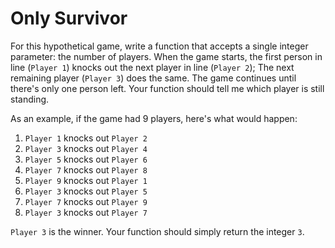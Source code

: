 # Only Survivor

For this hypothetical game, write a function that accepts a single integer parameter: the number of players. When the game starts, the first person in line (`Player 1`) knocks out the next player in line (`Player 2`); The next remaining player (`Player 3`) does the same. The game continues until there's only one person left. Your function should tell me which player is still standing.

As an example, if the game had 9 players, here's what would happen:

1. `Player 1` knocks out `Player 2`
2. `Player 3` knocks out `Player 4`
3. `Player 5` knocks out `Player 6`
4. `Player 7` knocks out `Player 8`
5. `Player 9` knocks out `Player 1`
6. `Player 3` knocks out `Player 5`
7. `Player 7` knocks out `Player 9`
8. `Player 3` knocks out `Player 7`

`Player 3` is the winner. Your function should simply return the integer `3`.
